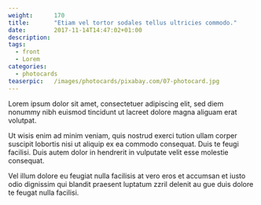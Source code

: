 ```yaml
---
weight:      170
title:       "Etiam vel tortor sodales tellus ultricies commodo."
date:        2017-11-14T14:47:02+01:00
description:
tags:
  - front
  - Lorem
categories:
  - photocards
teaserpic:   /images/photocards/pixabay.com/07-photocard.jpg
---
```



Lorem ipsum dolor sit amet, consectetuer adipiscing elit, sed diem
nonummy nibh euismod tincidunt ut lacreet dolore magna aliguam erat
volutpat. 

Ut wisis enim ad minim veniam, quis nostrud exerci tution
ullam corper suscipit lobortis nisi ut aliquip ex ea commodo
consequat. Duis te feugi facilisi. Duis autem dolor in hendrerit in
vulputate velit esse molestie consequat.



Vel illum dolore eu feugiat nulla facilisis at vero eros et accumsan
et iusto odio dignissim qui blandit praesent luptatum zzril delenit au
gue duis dolore te feugat nulla facilisi.
